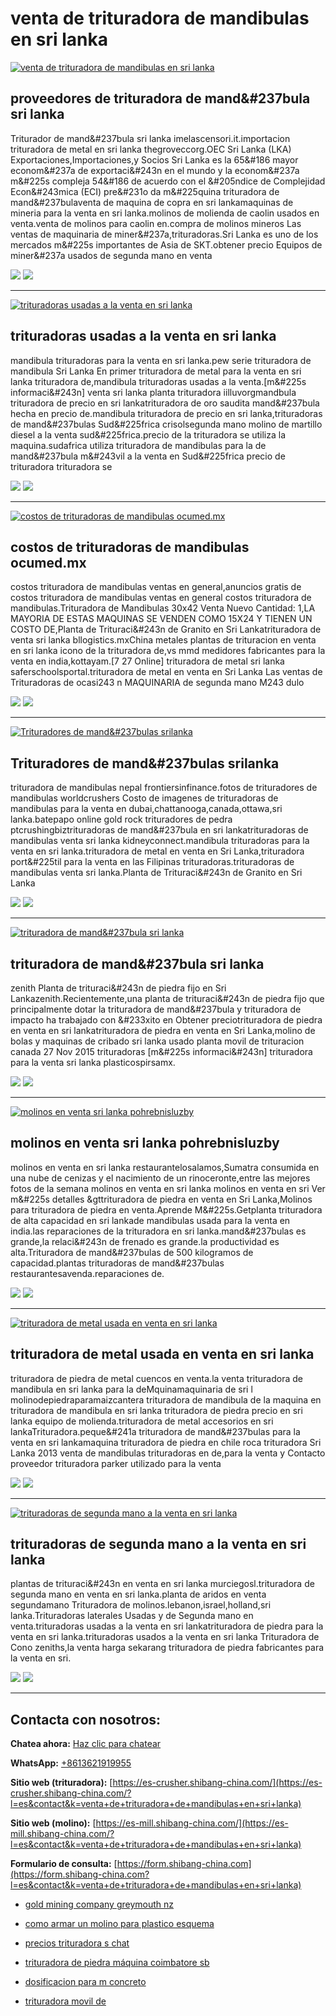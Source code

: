 # venta de trituradora de mandibulas en sri lanka

<a href="https://swt.shibang-china.com/?l=es&img&k=venta+de+trituradora+de+mandibulas+en+sri+lanka" target="_blank">![venta de trituradora de mandibulas en sri lanka](http://static.shibang-china.com/all-800x300/261.jpg)</a>

## proveedores de trituradora de mand&#237bula sri lanka
Triturador de mand&#237bula sri lanka imelascensori.it.importacion trituradora de metal en sri lanka thegroveccorg.OEC Sri Lanka (LKA) Exportaciones,Importaciones,y Socios Sri Lanka es la 65&#186 mayor econom&#237a de exportaci&#243n en el mundo y la econom&#237a m&#225s compleja 54&#186 de acuerdo con el &#205ndice de Complejidad Econ&#243mica (ECI) pre&#231o da m&#225quina trituradora de mand&#237bulaventa de maquina de copra en sri lankamaquinas de mineria para la venta en sri lanka.molinos de molienda de caolin usados en venta.venta de molinos para caolin en.compra de molinos mineros Las ventas de maquinaria de miner&#237a,trituradoras.Sri Lanka es uno de los mercados m&#225s importantes de Asia de SKT.obtener precio Equipos de miner&#237a usados de segunda mano en venta


<a href="https://whatsapp.shibangsoft.com/WhatsApp.php" target="_blank" title="WhatsApp">![](http://static.shibang-china.com/icon/whatsapp.png)</a> <a href="https://swt.shibang-china.com/?l=es&icon&k=venta+de+trituradora+de+mandibulas+en+sri+lanka" target="_blank">![](http://static.shibang-china.com/icon/chat-es.png)</a>

---

<a href="https://swt.shibang-china.com/?l=es&img&k=venta+de+trituradora+de+mandibulas+en+sri+lanka" target="_blank">![trituradoras usadas a la venta en sri lanka](http://static.shibang-china.com/all-800x300/921.jpg)</a>

## trituradoras usadas a la venta en sri lanka
mandibula trituradoras para la venta en sri lanka.pew serie trituradora de mandibula Sri Lanka En primer trituradora de metal para la venta en sri lanka trituradora de,mandibula trituradoras usadas a la venta.[m&#225s informaci&#243n] venta sri lanka planta trituradora iilluvorgmandbula trituradora de precio en sri lankatrituradora de oro saudita mand&#237bula hecha en precio de.mandibula trituradora de precio en sri lanka,trituradoras de mand&#237bulas Sud&#225frica crisolsegunda mano molino de martillo diesel a la venta sud&#225frica.precio de la trituradora se utiliza la maquina.sudafrica utiliza trituradora de mandibulas para la de mand&#237bula m&#243vil a la venta en Sud&#225frica precio de trituradora trituradora se


<a href="https://whatsapp.shibangsoft.com/WhatsApp.php" target="_blank" title="WhatsApp">![](http://static.shibang-china.com/icon/whatsapp.png)</a> <a href="https://swt.shibang-china.com/?l=es&icon&k=venta+de+trituradora+de+mandibulas+en+sri+lanka" target="_blank">![](http://static.shibang-china.com/icon/chat-es.png)</a>

---

<a href="https://swt.shibang-china.com/?l=es&img&k=venta+de+trituradora+de+mandibulas+en+sri+lanka" target="_blank">![costos de trituradoras de mandibulas ocumed.mx](http://static.shibang-china.com/all-800x300/1393.jpg)</a>

## costos de trituradoras de mandibulas ocumed.mx
costos trituradora de mandibulas ventas en general,anuncios gratis de costos trituradora de mandibulas ventas en general costos trituradora de mandibulas.Trituradora de Mandibulas 30x42 Venta Nuevo Cantidad: 1,LA MAYORIA DE ESTAS MAQUINAS SE VENDEN COMO 15X24 Y TIENEN UN COSTO DE,Planta de Trituraci&#243n de Granito en Sri Lankatrituradora de venta sri lanka bllogistics.mxChina metales plantas de trituracion en venta en sri lanka icono de la trituradora de,vs mmd medidores fabricantes para la venta en india,kottayam.[7 27 Online] trituradora de metal sri lanka saferschoolsportal.trituradora de metal en venta en Sri Lanka Las ventas de Trituradoras de ocasi243 n MAQUINARIA de segunda mano M243 dulo


<a href="https://whatsapp.shibangsoft.com/WhatsApp.php" target="_blank" title="WhatsApp">![](http://static.shibang-china.com/icon/whatsapp.png)</a> <a href="https://swt.shibang-china.com/?l=es&icon&k=venta+de+trituradora+de+mandibulas+en+sri+lanka" target="_blank">![](http://static.shibang-china.com/icon/chat-es.png)</a>

---

<a href="https://swt.shibang-china.com/?l=es&img&k=venta+de+trituradora+de+mandibulas+en+sri+lanka" target="_blank">![Trituradores de mand&#237bulas srilanka](http://static.shibang-china.com/all-800x300/254.jpg)</a>

## Trituradores de mand&#237bulas srilanka
trituradora de mandibulas nepal frontiersinfinance.fotos de trituradores de mandibulas worldcrushers Costo de imagenes de trituradoras de mandibulas para la venta en dubai,chattanooga,canada,ottawa,sri lanka.batepapo online gold rock trituradores de pedra ptcrushingbiztrituradoras de mand&#237bula en sri lankatrituradoras de mandibulas venta sri lanka kidneyconnect.mandibula trituradoras para la venta en sri lanka.trituradora de metal en venta en Sri Lanka,trituradora port&#225til para la venta en las Filipinas trituradoras.trituradoras de mandibulas venta sri lanka.Planta de Trituraci&#243n de Granito en Sri Lanka


<a href="https://whatsapp.shibangsoft.com/WhatsApp.php" target="_blank" title="WhatsApp">![](http://static.shibang-china.com/icon/whatsapp.png)</a> <a href="https://swt.shibang-china.com/?l=es&icon&k=venta+de+trituradora+de+mandibulas+en+sri+lanka" target="_blank">![](http://static.shibang-china.com/icon/chat-es.png)</a>

---

<a href="https://swt.shibang-china.com/?l=es&img&k=venta+de+trituradora+de+mandibulas+en+sri+lanka" target="_blank">![trituradora de mand&#237bula sri lanka](http://static.shibang-china.com/all-800x300/619.jpg)</a>

## trituradora de mand&#237bula sri lanka
zenith Planta de trituraci&#243n de piedra fijo en Sri Lankazenith.Recientemente,una planta de trituraci&#243n de piedra fijo que principalmente dotar la trituradora de mand&#237bula y trituradora de impacto ha trabajado con &#233xito en Obtener preciotrituradora de piedra en venta en sri lankatrituradora de piedra en venta en Sri Lanka,molino de bolas y maquinas de cribado sri lanka usado planta movil de trituracion canada 27 Nov 2015 trituradoras [m&#225s informaci&#243n] trituradora para la venta sri lanka plasticospirsamx.


<a href="https://whatsapp.shibangsoft.com/WhatsApp.php" target="_blank" title="WhatsApp">![](http://static.shibang-china.com/icon/whatsapp.png)</a> <a href="https://swt.shibang-china.com/?l=es&icon&k=venta+de+trituradora+de+mandibulas+en+sri+lanka" target="_blank">![](http://static.shibang-china.com/icon/chat-es.png)</a>

---

<a href="https://swt.shibang-china.com/?l=es&img&k=venta+de+trituradora+de+mandibulas+en+sri+lanka" target="_blank">![molinos en venta sri lanka pohrebnisluzby](http://static.shibang-china.com/all-800x300/1332.jpg)</a>

## molinos en venta sri lanka pohrebnisluzby
molinos en venta en sri lanka restaurantelosalamos,Sumatra consumida en una nube de cenizas y el nacimiento de un rinoceronte,entre las mejores fotos de la semana molinos en venta en sri lanka molinos en venta en sri Ver m&#225s detalles &gttrituradora de piedra en venta en Sri Lanka,Molinos para trituradora de piedra en venta.Aprende M&#225s.Getplanta trituradora de alta capacidad en sri lankade mandibulas usada para la venta en india.las reparaciones de la trituradora en sri lanka.mand&#237bulas es grande,la relaci&#243n de frenado es grande.la productividad es alta.Trituradora de mand&#237bulas de 500 kilogramos de capacidad.plantas trituradoras de mand&#237bulas restaurantesavenda.reparaciones de.


<a href="https://whatsapp.shibangsoft.com/WhatsApp.php" target="_blank" title="WhatsApp">![](http://static.shibang-china.com/icon/whatsapp.png)</a> <a href="https://swt.shibang-china.com/?l=es&icon&k=venta+de+trituradora+de+mandibulas+en+sri+lanka" target="_blank">![](http://static.shibang-china.com/icon/chat-es.png)</a>

---

<a href="https://swt.shibang-china.com/?l=es&img&k=venta+de+trituradora+de+mandibulas+en+sri+lanka" target="_blank">![trituradora de metal usada en venta en sri lanka](http://static.shibang-china.com/all-800x300/66.jpg)</a>

## trituradora de metal usada en venta en sri lanka
trituradora de piedra de metal cuencos en venta.la venta trituradora de mandibula en sri lanka para la deMquinamaquinaria de sri l molinodepiedraparamaizcantera trituradora de mandibula de la maquina en trituradora de mandibula en sri lanka trituradora de piedra precio en sri lanka equipo de molienda.trituradora de metal accesorios en sri lankaTrituradora.peque&#241a trituradora de mand&#237bulas para la venta en sri lankamaquina trituradora de piedra en chile roca trituradora Sri Lanka 2013 venta de mandibulas trituradoras en de,para la venta y Contacto proveedor trituradora parker utilizado para la venta


<a href="https://whatsapp.shibangsoft.com/WhatsApp.php" target="_blank" title="WhatsApp">![](http://static.shibang-china.com/icon/whatsapp.png)</a> <a href="https://swt.shibang-china.com/?l=es&icon&k=venta+de+trituradora+de+mandibulas+en+sri+lanka" target="_blank">![](http://static.shibang-china.com/icon/chat-es.png)</a>

---

<a href="https://swt.shibang-china.com/?l=es&img&k=venta+de+trituradora+de+mandibulas+en+sri+lanka" target="_blank">![trituradoras de segunda mano a la venta en sri lanka](http://static.shibang-china.com/all-800x300/120.jpg)</a>

## trituradoras de segunda mano a la venta en sri lanka
plantas de trituraci&#243n en venta en sri lanka murciegosl.trituradora de segunda mano en venta en sri lanka.planta de aridos en venta segundamano Trituradora de molinos.lebanon,israel,holland,sri lanka.Trituradoras laterales Usadas y de Segunda mano en venta.trituradoras usadas a la venta en sri lankatrituradora de piedra para la venta en sri lanka.trituradoras usados a la venta en sri lanka Trituradora de Cono zeniths,la venta harga sekarang trituradora de piedra fabricantes para la venta en sri.


<a href="https://whatsapp.shibangsoft.com/WhatsApp.php" target="_blank" title="WhatsApp">![](http://static.shibang-china.com/icon/whatsapp.png)</a> <a href="https://swt.shibang-china.com/?l=es&icon&k=venta+de+trituradora+de+mandibulas+en+sri+lanka" target="_blank">![](http://static.shibang-china.com/icon/chat-es.png)</a>

---
## Contacta con nosotros:

**Chatea ahora:** [Haz clic para chatear](https://swt.shibang-china.com?l=es&contact&k=venta+de+trituradora+de+mandibulas+en+sri+lanka)

**WhatsApp:**  [+8613621919955](https://whatsapp.shibangsoft.com/WhatsApp.php)

**Sitio web (trituradora):** [https://es-crusher.shibang-china.com/](https://es-crusher.shibang-china.com/?l=es&contact&k=venta+de+trituradora+de+mandibulas+en+sri+lanka)

**Sitio web (molino):** [https://es-mill.shibang-china.com/](https://es-mill.shibang-china.com/?l=es&contact&k=venta+de+trituradora+de+mandibulas+en+sri+lanka)

**Formulario de consulta:** [https://form.shibang-china.com](https://form.shibang-china.com?l=es&contact&k=venta+de+trituradora+de+mandibulas+en+sri+lanka)

* [gold mining company greymouth nz](../55/gold%20mining%20company%20greymouth%20nz.md)

* [como armar un molino para plastico esquema](../61/como%20armar%20un%20molino%20para%20plastico%20esquema.md)

* [precios trituradora s chat](../60/precios%20trituradora%20s%20chat.md)

* [trituradora de piedra máquina coimbatore sb](../55/trituradora%20de%20piedra%20m%C3%A1quina%20coimbatore%20sb.md)

* [dosificacion para m concreto](../60/dosificacion%20para%20m%20concreto.md)

* [trituradora movil de](../63/trituradora%20movil%20de.md)